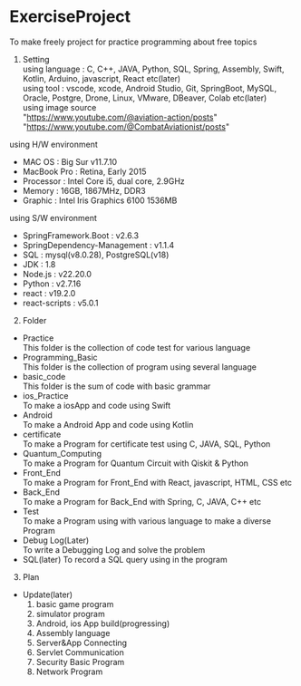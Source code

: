 # ExerciseProject
To make freely project for practice programming about free topics   

1. Setting   
using language : C, C++, JAVA, Python, SQL, Spring, Assembly, Swift, Kotlin, Arduino, javascript, React etc(later)   
using tool : vscode, xcode, Android Studio, Git, SpringBoot, MySQL, Oracle, Postgre, Drone, Linux, VMware, DBeaver, Colab etc(later)   
using image source   
"https://www.youtube.com/@aviation-action/posts"   
"https://www.youtube.com/@CombatAviationist/posts"
 
using H/W environment   
- MAC OS : Big Sur v11.7.10
- MacBook Pro : Retina, Early 2015
- Processor : Intel Core i5, dual core, 2.9GHz
- Memory : 16GB, 1867MHz, DDR3
- Graphic : Intel Iris Graphics 6100 1536MB

using S/W environment   
- SpringFramework.Boot : v2.6.3
- SpringDependency-Management : v1.1.4
- SQL : mysql(v8.0.28), PostgreSQL(v18)   
- JDK : 1.8   
- Node.js : v22.20.0
- Python : v2.7.16
- react : v19.2.0
- react-scripts : v5.0.1
   
2. Folder   
- Practice   
  This folder is the collection of code test for various language
- Programming_Basic   
  This folder is the collection of program using several language
- basic_code  
  This folder is the sum of code with basic grammar
- ios_Practice   
  To make a iosApp and code using Swift   
- Android   
  To make a Android App and code using Kotlin
- certificate   
  To make a Program for certificate test using C, JAVA, SQL, Python
- Quantum_Computing   
  To make a Program for Quantum Circuit with Qiskit & Python
- Front_End   
  To make a Program for Front_End with React, javascript, HTML, CSS etc
- Back_End   
  To make a Program for Back_End with Spring, C, JAVA, C++ etc   
- Test   
  To make a Program using with various language to make a diverse Program   
- Debug Log(Later)   
  To write a Debugging Log and solve the problem
- SQL(later)
  To record a SQL query using in the program   

3. Plan   
- Update(later)
  1. basic game program
  2. simulator program
  3. Android, ios App build(progressing)
  4. Assembly language
  5. Server&App Connecting
  6. Servlet Communication
  7. Security Basic Program
  8. Network Program
